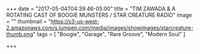 +++
date = "2017-05-04T04:39:46-05:00"
title = "TIM ZAWADA & A ROTATING CAST OF BOOGIE MUNSTERS / STAR CREATURE RADIO"
image = ""
thumbnail = "https://s3-us-west-2.amazonaws.com/s.lumpen.com/media/images/showimages/starcreature-thumb.png"
tags = [ "Boogie", "Garage", "Rare Groove", "Modern Soul" ]

+++

